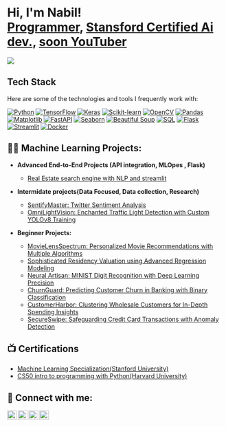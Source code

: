 <h1>Hi, I'm Nabil! <br/><a href="https://github.com/NabilYimer">Programmer</a>, <a href="https://www.linkedin.com/in/nabilyimer/">Stansford Certified Ai dev.</a>, <a href="https://www.youtube.com/">soon YouTuber</a></h1>

![](https://komarev.com/ghpvc/?username=NabilYimer)

## Tech Stack

Here are some of the technologies and tools I frequently work with:

[![Python](https://camo.githubusercontent.com/0c1bb0bfe623da0e2f260d8a2b1e9790bdf082f4115a14ffbf6f3a11771ef2b5/68747470733a2f2f696d672e736869656c64732e696f2f62616467652f2d507974686f6e2d3337373641423f7374796c653d666c6174266c6f676f3d707974686f6e266c6f676f436f6c6f723d7768697465)](https://www.python.org/)
[![TensorFlow](https://camo.githubusercontent.com/5a74b7dfca0fd5e2d67c6a43d9713dd1804d00dd619965889e315eda5ccf57f6/68747470733a2f2f696d672e736869656c64732e696f2f62616467652f2d54656e736f72666c6f772d4646364630303f7374796c653d666c6174266c6f676f3d74656e736f72666c6f77266c6f676f436f6c6f723d7768697465)](https://www.tensorflow.org/)
[![Keras](https://camo.githubusercontent.com/87dd161e5ea98ede59bd606ec301eb24f81cf8af04a5248de27719859c3929c0/68747470733a2f2f696d672e736869656c64732e696f2f62616467652f2d4b657261732d4430303030303f7374796c653d666c6174266c6f676f3d6b65726173266c6f676f436f6c6f723d7768697465)](https://keras.io/)
[![Scikit-learn](https://camo.githubusercontent.com/9b22917d51393ac9733770ea974507c911082b23ac55da9844a7ce1e534288fa/68747470733a2f2f696d672e736869656c64732e696f2f62616467652f2d7363696b69742d2d6c6561726e2d4637393331453f7374796c653d666c6174266c6f676f3d7363696b69742d6c6561726e266c6f676f436f6c6f723d7768697465)](https://scikit-learn.org/)
[![OpenCV](https://camo.githubusercontent.com/7084950b8c53246843c8c234af019328a59448ec76c2fbf0209eda8a0095afff/68747470733a2f2f696d672e736869656c64732e696f2f62616467652f2d4f70656e43562d3543334545383f7374796c653d666c6174266c6f676f3d6f70656e6376266c6f676f436f6c6f723d7768697465)](https://opencv.org/)
[![Pandas](https://camo.githubusercontent.com/8fd0420c79bf81fbf9cf37ecf712b53c413e2fea725bf77561037481f0e7fd85/68747470733a2f2f696d672e736869656c64732e696f2f62616467652f2d50616e6461732d3135303435383f7374796c653d666c6174266c6f676f3d70616e646173266c6f676f436f6c6f723d7768697465)](https://pandas.pydata.org/)
[![Matplotlib](https://camo.githubusercontent.com/c48976c7a484d7ac64b4a2118fddd67960b79dc681c07c6e7327543597ebae5c/68747470733a2f2f696d672e736869656c64732e696f2f62616467652f2d4d41544c41422d3030373641383f7374796c653d666c6174266c6f676f3d6d61746c6162266c6f676f436f6c6f723d7768697465)](https://matplotlib.org/)
[![FastAPI](https://camo.githubusercontent.com/ca8c376a216d75dab36465a7797c1a1761be765fdc80d18478ab08e4db8bcef2/68747470733a2f2f696d672e736869656c64732e696f2f62616467652f2d466173744150492d3030393638383f7374796c653d666c6174266c6f676f3d66617374617069266c6f676f436f6c6f723d7768697465)](https://fastapi.tiangolo.com/)
[![Seaborn](https://camo.githubusercontent.com/9193a8d5ae46d6e0b8a6a6a24ed51e73da0955d2c42913dd26b08319fe9b331c/68747470733a2f2f696d672e736869656c64732e696f2f62616467652f2d536561626f726e2d3338383845333f7374796c653d666c6174266c6f676f3d736561626f726e266c6f676f436f6c6f723d7768697465)](https://seaborn.pydata.org/)
[![Beautiful Soup](https://camo.githubusercontent.com/26892c5dbecac79ec754b8a289b12d69215f0fb23067c1c69936c84fcafa04be/68747470733a2f2f696d672e736869656c64732e696f2f62616467652f2d42656175746966756c253230536f75702d3442384433423f7374796c653d666c6174266c6f676f3d62656175746966756c736f7570266c6f676f436f6c6f723d7768697465)](https://www.crummy.com/software/BeautifulSoup/bs4/doc/)
[![SQL](https://camo.githubusercontent.com/4aa2063e0ac1c40d5b3bb7cdb401ce556a95175ed6a7266af4eda72b3915680b/68747470733a2f2f696d672e736869656c64732e696f2f62616467652f2d53514c2d4343323932373f7374796c653d666c6174266c6f676f3d73716c266c6f676f436f6c6f723d7768697465)](https://www.w3schools.com/sql/)
[![Flask](https://camo.githubusercontent.com/0820be23dc665ebedee8d6667225c0477a9153f2c81e17ca86cc5a0901fa0463/68747470733a2f2f696d672e736869656c64732e696f2f62616467652f2d466c61736b2d3030303030303f7374796c653d666c6174266c6f676f3d666c61736b266c6f676f436f6c6f723d7768697465)](https://flask.palletsprojects.com/)
[![Streamlit](https://camo.githubusercontent.com/76569a43bb9e6f7078b9cebb91f03f14617bb1af2604aeb92a1c00882cccb749/68747470733a2f2f696d672e736869656c64732e696f2f62616467652f2d53747265616d6c69742d4646344234423f7374796c653d666c6174266c6f676f3d73747265616d6c6974266c6f676f436f6c6f723d7768697465)](https://www.streamlit.io/)
[![Docker](https://camo.githubusercontent.com/e232b5f6e1d0d0920c04e7518875399ad5fe59269cd673cabbc99c8b40150c3c/68747470733a2f2f696d672e736869656c64732e696f2f62616467652f2d446f636b65722d3234393645443f7374796c653d666c6174266c6f676f3d646f636b6572266c6f676f436f6c6f723d7768697465)](https://www.docker.com/)

<h2>👨‍💻 Machine Learning Projects:</h2>

- <b>Advanced End-to-End Projects (API integration, MLOpes , Flask)</b>

  - [Real Estate search engine with NLP and streamlit](https://github.com/NabilYimer/estatelookout.ai)

- <b>Intermidate projects(Data Focused, Data collection, Research) </b>
 
  - [SentifyMaster: Twitter Sentiment Analysis](https://github.com/NabilYimer/SentifyMaster-Twitter-Sentiment-Analysis)
  - [OmniLightVision: Enchanted Traffic Light Detection with Custom YOLOv8 Training](https://github.com/NabilYimer/OmniLightVision)
  

- <b>Beginner Projects:</b>
  - [MovieLensSpectrum: Personalized Movie Recommendations with Multiple Algorithms](https://github.com/NabilYimer/MovieLensSpectrum-Personalized-Movie-Recommendations-with-Collaborative-Filtering-Expertise/tree/main)
  - [Sophisticated Residency Valuation using Advanced Regression Modeling](https://github.com/NabilYimer/Residency-Valuation-using-Advanced-Regression-Modeling)
  - [Neural Artisan: MINIST Digit Recognition with Deep Learning Precision](https://github.com/NabilYimer/Neural-Artisan-MINIST-Digit-Recognition-with-Deep-Learning-Precision)
  - [ChurnGuard: Predicting Customer Churn in Banking with Binary Classification](https://github.com/NabilYimer/ChurnGuard-Predicting-Customer-Churn-in-Banking-with-Binary-Classification)
  - [CustomerHarbor: Clustering Wholesale Customers for In-Depth Spending Insights](https://github.com/NabilYimer/CustomerHarbor-Clustering-Wholesale-Customers-for-In-Depth-Spending-Insights)
  - [SecureSwipe: Safeguarding Credit Card Transactions with Anomaly Detection](https://github.com/NabilYimer/SecureSwipe-Safeguarding-Credit-Card-Transactions-with-Anomaly-Detection)
  

<h2>📺 Certifications</h2>

- [Machine Learning Specialization(Stanford University)](https://coursera.org/share/5186dddf9935217ebcf9911043deabfa)
- [CS50 intro to programming with Python(Harvard University)](https://cs50.harvard.edu/certificates/f57ca7b6-1929-430c-95db-70b7ed578275)


<h2> 🤳 Connect with me:</h2>

[<img align="left" alt="NabilYimer | YouTube" width="22px" src="https://cdn.jsdelivr.net/npm/simple-icons@v3/icons/youtube.svg" />][youtube]
[<img align="left" alt="NabilYimer | Twitter" width="22px" src="https://cdn.jsdelivr.net/npm/simple-icons@v3/icons/twitter.svg" />][twitter]
[<img align="left" alt="NabilYimer | LinkedIn" width="22px" src="https://cdn.jsdelivr.net/npm/simple-icons@v3/icons/linkedin.svg" />][linkedin]
[<img align="left" alt="NabilYimer | Instagram" width="22px" src="https://cdn.jsdelivr.net/npm/simple-icons@v3/icons/instagram.svg" />][instagram]

[twitter]: https://twitter.com/nabilyimer
[youtube]: https://www.youtube.com/
[instagram]: https://www.instagram.com/
[linkedin]: https://linkedin.com/in/nabilyimer

<!--
**NabilYimer/NabilYimer** is a ✨ _special_ ✨ repository because its `README.md` (this file) appears on your GitHub profile.

Here are some ideas to get you started:

- 🔭 I’m currently working on ...
- 🌱 I’m currently learning ...
- 👯 I’m looking to collaborate on ...
- 🤔 I’m looking for help with ...
- 💬 Ask me about ...
- 📫 How to reach me: ...
- 😄 Pronouns: ...
- ⚡ Fun fact: ...
-->
